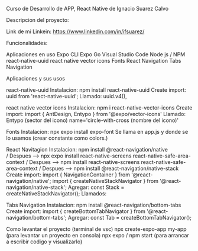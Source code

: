 Curso de Desarrollo de APP, React Native de Ignacio Suarez Calvo

Descripcion del proyecto:

Link de mi Linkein: https://www.linkedin.com/in/ifsuarez/

Funcionalidades:

Aplicaciones en uso
  Expo CLI 
  Expo Go
  Visual Studio Code
  Node js / NPM
  react-native-uuid 
  react native vector icons
  Fonts
  React Navigation
  Tabs Navigation

  Aplicaciones y sus usos
  
  react-native-uuid
    Instalacion: npm install react-native-uuid
    Create import: uuid from 'react-native-uuid';
    Llamado: uuid.v4(),
  
  react native vector icons
    Instalacion: npm i react-native-vector-icons
    Create import: import { AntDesign, Entypo } from '@expo/vector-icons'
    Llamado: Entypo (sector del icono) name='circle-with-cross (nombre del icono)' 

  Fonts
    Instalacion: npx expo install expo-font
    Se llama en app.js y donde se lo usamos (crear constante como colors.)

  React Navitagion
    Instalacion: npm install @react-navigation/native  
                / Despues --> npx expo install react-native-screens react-native-safe-area-context 
                / Despues --> npm install react-native-screens react-native-safe-area-context
                / Despues --> npm install @react-navigation/native-stack
    Create import: import { NavigationContainer } from '@react-navigation/native'; import { createNativeStackNavigator } from '@react-navigation/native-stack';
    Agregar: const Stack = createNativeStackNavigator();
    Llamados: <!-- <NavigationContainer>{/* Rest of your app code */}</NavigationContainer>  <Stack.Screen name="Details" component={DetailsScreen} / --> 

  Tabs Navigation
    Instalacion: npm install @react-navigation/bottom-tabs
    Create import: import { createBottomTabNavigator } from '@react-navigation/bottom-tabs';
    Agregar: const Tab = createBottomTabNavigator();

Como levantar el proyecto (terminal de vsc)
  npx create-expo-app my-app (para levantar un proyecto en consola)
  npx expo / npm start (para arrancar a escribir codigo y visualizarlo)
